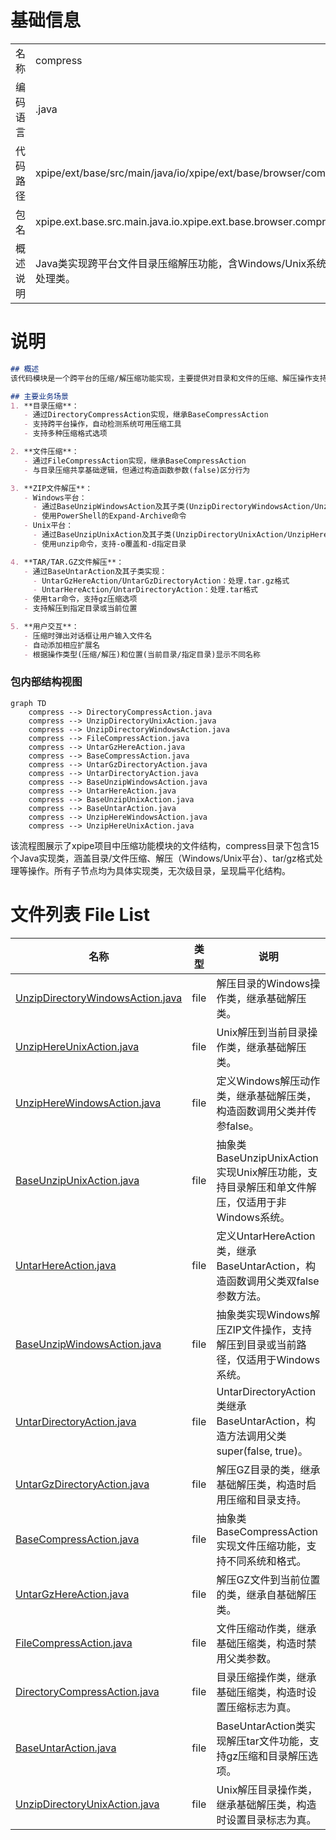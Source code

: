 # 基础信息

|      |      |
|------|------|
| 名称 | compress |
| 编码语言 | .java |
| 代码路径 | xpipe/ext/base/src/main/java/io/xpipe/ext/base/browser/compress |
| 包名 | xpipe.ext.base.src.main.java.io.xpipe.ext.base.browser.compress |
| 概述说明 | Java类实现跨平台文件目录压缩解压功能，含Windows/Unix系统专用处理类。 |

# 说明

```markdown
## 概述
该代码模块是一个跨平台的压缩/解压缩功能实现，主要提供对目录和文件的压缩、解压操作支持。模块采用面向对象设计，通过抽象基类(BaseCompressAction、BaseUnzipWindowsAction、BaseUnzipUnixAction、BaseUntarAction)封装通用逻辑，并由具体子类实现不同平台(Windows/Unix)和不同格式(ZIP/TAR/TAR.GZ)的差异化处理。模块支持多种压缩工具(tar、7z、zip等)的自动检测，并通过异步方式执行压缩解压操作。

## 主要业务场景
1. **目录压缩**：
   - 通过DirectoryCompressAction实现，继承BaseCompressAction
   - 支持跨平台操作，自动检测系统可用压缩工具
   - 支持多种压缩格式选项

2. **文件压缩**：
   - 通过FileCompressAction实现，继承BaseCompressAction
   - 与目录压缩共享基础逻辑，但通过构造函数参数(false)区分行为

3. **ZIP文件解压**：
   - Windows平台：
     - 通过BaseUnzipWindowsAction及其子类(UnzipDirectoryWindowsAction/UnzipHereWindowsAction)实现
     - 使用PowerShell的Expand-Archive命令
   - Unix平台：
     - 通过BaseUnzipUnixAction及其子类(UnzipDirectoryUnixAction/UnzipHereUnixAction)实现
     - 使用unzip命令，支持-o覆盖和-d指定目录

4. **TAR/TAR.GZ文件解压**：
   - 通过BaseUntarAction及其子类实现：
     - UntarGzHereAction/UntarGzDirectoryAction：处理.tar.gz格式
     - UntarHereAction/UntarDirectoryAction：处理.tar格式
   - 使用tar命令，支持gz压缩选项
   - 支持解压到指定目录或当前位置

5. **用户交互**：
   - 压缩时弹出对话框让用户输入文件名
   - 自动添加相应扩展名
   - 根据操作类型(压缩/解压)和位置(当前目录/指定目录)显示不同名称
```


### 包内部结构视图

```mermaid
graph TD
    compress --> DirectoryCompressAction.java
    compress --> UnzipDirectoryUnixAction.java
    compress --> UnzipDirectoryWindowsAction.java
    compress --> FileCompressAction.java
    compress --> UntarGzHereAction.java
    compress --> BaseCompressAction.java
    compress --> UntarGzDirectoryAction.java
    compress --> UntarDirectoryAction.java
    compress --> BaseUnzipWindowsAction.java
    compress --> UntarHereAction.java
    compress --> BaseUnzipUnixAction.java
    compress --> BaseUntarAction.java
    compress --> UnzipHereWindowsAction.java
    compress --> UnzipHereUnixAction.java
```

该流程图展示了xpipe项目中压缩功能模块的文件结构，compress目录下包含15个Java实现类，涵盖目录/文件压缩、解压（Windows/Unix平台）、tar/gz格式处理等操作。所有子节点均为具体实现类，无次级目录，呈现扁平化结构。

# 文件列表 File List

| 名称   | 类型  | 说明 |
|-------|------|-------------|
| [UnzipDirectoryWindowsAction.java](UnzipDirectoryWindowsAction.md) | file | 解压目录的Windows操作类，继承基础解压类。 |
| [UnzipHereUnixAction.java](UnzipHereUnixAction.md) | file | Unix解压到当前目录操作类，继承基础解压类。 |
| [UnzipHereWindowsAction.java](UnzipHereWindowsAction.md) | file | 定义Windows解压动作类，继承基础解压类，构造函数调用父类并传参false。 |
| [BaseUnzipUnixAction.java](BaseUnzipUnixAction.md) | file | 抽象类BaseUnzipUnixAction实现Unix解压功能，支持目录解压和单文件解压，仅适用于非Windows系统。 |
| [UntarHereAction.java](UntarHereAction.md) | file | 定义UntarHereAction类，继承BaseUntarAction，构造函数调用父类双false参数方法。 |
| [BaseUnzipWindowsAction.java](BaseUnzipWindowsAction.md) | file | 抽象类实现Windows解压ZIP文件操作，支持解压到目录或当前路径，仅适用于Windows系统。 |
| [UntarDirectoryAction.java](UntarDirectoryAction.md) | file | UntarDirectoryAction类继承BaseUntarAction，构造方法调用父类super(false, true)。 |
| [UntarGzDirectoryAction.java](UntarGzDirectoryAction.md) | file | 解压GZ目录的类，继承基础解压类，构造时启用压缩和目录支持。 |
| [BaseCompressAction.java](BaseCompressAction.md) | file | 抽象类BaseCompressAction实现文件压缩功能，支持不同系统和格式。 |
| [UntarGzHereAction.java](UntarGzHereAction.md) | file | 解压GZ文件到当前位置的类，继承自基础解压类。 |
| [FileCompressAction.java](FileCompressAction.md) | file | 文件压缩动作类，继承基础压缩类，构造时禁用父类参数。 |
| [DirectoryCompressAction.java](DirectoryCompressAction.md) | file | 目录压缩操作类，继承基础压缩类，构造时设置压缩标志为真。 |
| [BaseUntarAction.java](BaseUntarAction.md) | file | BaseUntarAction类实现解压tar文件功能，支持gz压缩和目录解压选项。 |
| [UnzipDirectoryUnixAction.java](UnzipDirectoryUnixAction.md) | file | Unix解压目录操作类，继承基础解压类，构造时设置目录标志为真。 |


